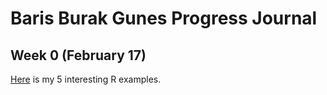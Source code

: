 # Baris Burak Gunes Progress Journal

## Week 0 (February 17)

[Here](files/example_homework_0.html) is my 5 interesting R examples. 

